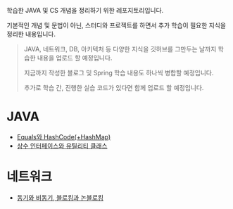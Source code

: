 학습한 JAVA 및 CS 개념을 정리하기 위한 레포지토리입니다.

기본적인 개념 및 문법이 아닌, 스터디와 프로젝트를 하면서 추가 학습이 필요한 지식을 정리한 내용입니다.
> JAVA, 네트워크, DB, 아키텍처 등 다양한 지식을 깃허브를 그만두는 날까지 학습한 내용을 업로드 할 예정입니다.
> 
> 지금까지 작성한 블로그 및 Spring 학습 내용도 하나씩 병합할 예정입니다.
> 
> 추가로 학습 간, 진행한 실습 코드가 있다면 함께 업로드 할 예정입니다.

# JAVA
* [Equals와 HashCode(+HashMap)](https://chivalrous-asparagus-831.notion.site/Equals-HashCode-HashMap-20b9ac22a1384fdf96381d24679e039e?pvs=4)
* [상수 인터페이스와 유틸리티 클래스](https://chivalrous-asparagus-831.notion.site/vs-72bda8b89c984dbdbfb33bfd6fdebe57?pvs=4)

# 네트워크
* [동기와 비동기, 블로킹과 논블로킹](https://chivalrous-asparagus-831.notion.site/c7a07d79507f43f69931cdc4d2768de6?pvs=4)
